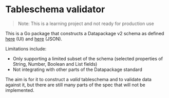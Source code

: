 # Tableschema validator

> Note: This is a learning project and not ready for production use

This is a Go package that constructs a Datapackage v2 schema as defined [here](https://datapackage.org/standard/table-schema/) (UI) and [here](https://datapackage.org/profiles/2.0/tableschema.json) (JSON).

Limitations include:
- Only supporting a limited subset of the schema (selected properties of String, Number, Boolean and List fields)
- Not integrating with other parts of the Datapackage standard

The aim is for it to construct a _valid_ tableschema and to validate data against it, but there are still many parts of the spec that will not be implemented. 